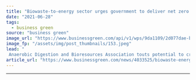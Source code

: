 ```yaml
---
title: "Biowaste-to-energy sector urges government to deliver net zero policy backing"
date: "2021-06-28"
tags: 
  - business green
source: "business green"
image_url: "https://www.businessgreen.com/api/v1/wps/9da1109/2d077dae-bf87-49bc-967a-5cb258edb983/4/anaerobicdigestionplant-350x250-185x114.jpeg"
image_fp: "/assets/img/post_thumbnails/153.jpeg"
lead: "
 Anaerobic Digestion and Bioresources Association touts potential to create 60,000 jobs and slash UK emissions in support of the net zero goals ..."
article_url: "https://www.businessgreen.com/news/4033525/biowaste-energy-sector-urges-government-deliver-net-zero-policy-backing"
---
```


---
